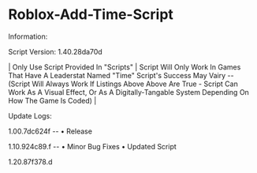 # Roblox-Add-Time-Script

Information:

Script Version:
1.40.28da70d

| Only Use Script Provided In "Scripts"
| Script Will Only Work In Games That Have A Leaderstat Named "Time"
Script's Success May Vairy -- (Script Will Always Work If Listings Above Above Are True - Script Can Work As A Visual Effect, Or As A Digitally-Tangable System Depending On How The Game Is Coded) |

Update Logs:

1.00.7dc624f --
• Release


1.10.924c89.f --
• Minor Bug Fixes
• Updated Script

1.20.87f378.d

